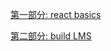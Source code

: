 [第一部分: react basics](./1%20React_Basics/JR_ReactBasics.md)

[第二部分: build LMS](./2%20React_BuildLMS/buildLMS.md)